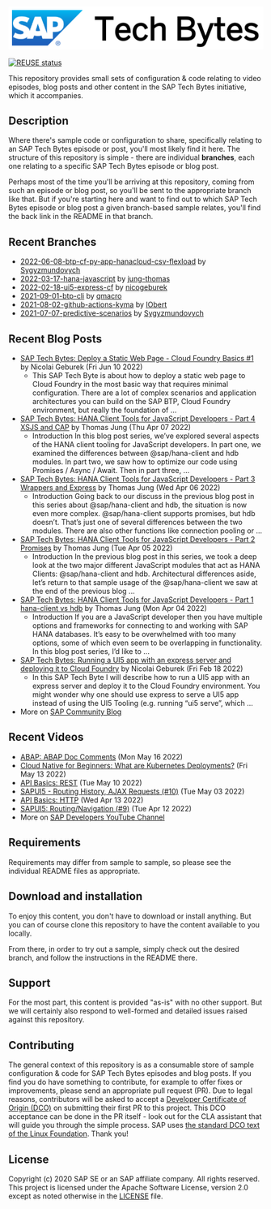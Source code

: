 
![SAP Tech Bytes header image](header-image.png)

[![REUSE status](https://api.reuse.software/badge/github.com/SAP-samples/sap-tech-bytes)](https://api.reuse.software/info/github.com/SAP-samples/sap-tech-bytes)

This repository provides small sets of configuration &amp; code relating to video episodes, blog posts and other content in the SAP Tech Bytes initiative, which it accompanies.

## Description

Where there&#x27;s sample code or configuration to share, specifically relating to an SAP Tech Bytes episode or post, you&#x27;ll most likely find it here. The structure of this repository is simple - there are individual **branches**, each one relating to a specific SAP Tech Bytes episode or blog post.

Perhaps most of the time you&#x27;ll be arriving at this repository, coming from such an episode or blog post, so you&#x27;ll be sent to the appropriate branch like that. But if you&#x27;re starting here and want to find out to which SAP Tech Bytes episode or blog post a given branch-based sample relates, you&#x27;ll find the back link in the README in that branch.
 
## Recent Branches
- [2022-06-08-btp-cf-py-app-hanacloud-csv-flexload](https://github.com/SAP-samples/sap-tech-bytes/tree/2022-06-08-btp-cf-py-app-hanacloud-csv-flexload) by [Sygyzmundovych](https://github.com/Sygyzmundovych) 
- [2022-03-17-hana-javascript](https://github.com/SAP-samples/sap-tech-bytes/tree/2022-03-17-hana-javascript) by [jung-thomas](https://github.com/jung-thomas) 
- [2022-02-18-ui5-express-cf](https://github.com/SAP-samples/sap-tech-bytes/tree/2022-02-18-ui5-express-cf) by [nicogeburek](https://github.com/nicogeburek) 
- [2021-09-01-btp-cli](https://github.com/SAP-samples/sap-tech-bytes/tree/2021-09-01-btp-cli) by [qmacro](https://github.com/qmacro) 
- [2021-08-02-github-actions-kyma](https://github.com/SAP-samples/sap-tech-bytes/tree/2021-08-02-github-actions-kyma) by [IObert](https://github.com/IObert) 
- [2021-07-07-predictive-scenarios](https://github.com/SAP-samples/sap-tech-bytes/tree/2021-07-07-predictive-scenarios) by [Sygyzmundovych](https://github.com/Sygyzmundovych) 

## Recent Blog Posts
- [SAP Tech Bytes: Deploy a Static Web Page - Cloud Foundry Basics #1](https://blogs.sap.com/?p=1556380) by Nicolai Geburek (Fri Jun 10 2022)
  - This SAP Tech Byte is about how to deploy a static web page to Cloud Foundry in the most basic way that requires minimal configuration. There are a lot of complex scenarios and application architectures you can build on the SAP BTP, Cloud Foundry environment, but really the foundation of ...
- [SAP Tech Bytes: HANA Client Tools for JavaScript Developers - Part 4 XSJS and CAP](https://blogs.sap.com/?p=1519898) by Thomas Jung (Thu Apr 07 2022)
  - Introduction In this blog post series, we’ve explored several aspects of the HANA client tooling for JavaScript developers. In part one, we examined the differences between @sap/hana-client and hdb modules. In part two, we saw how to optimize our code using Promises / Async / Await. Then in part three, ...
- [SAP Tech Bytes: HANA Client Tools for JavaScript Developers - Part 3 Wrappers and Express](https://blogs.sap.com/?p=1519778) by Thomas Jung (Wed Apr 06 2022)
  - Introduction Going back to our discuss in the previous blog post in this series about @sap/hana-client and hdb, the situation is now even more complex. @sap/hana-client supports promises, but hdb doesn’t. That’s just one of several differences between the two modules. There are also other functions like connection pooling or ...
- [SAP Tech Bytes: HANA Client Tools for JavaScript Developers - Part 2 Promises](https://blogs.sap.com/?p=1519693) by Thomas Jung (Tue Apr 05 2022)
  - Introduction In the previous blog post in this series, we took a deep look at the two major different JavaScript modules that act as HANA Clients: @sap/hana-client and hdb. Architectural differences aside, let’s return to that sample usage of the @sap/hana-client we saw at the end of the previous blog ...
- [SAP Tech Bytes: HANA Client Tools for JavaScript Developers - Part 1 hana-client vs hdb](https://blogs.sap.com/?p=1516535) by Thomas Jung (Mon Apr 04 2022)
  - Introduction If you are a JavaScript developer then you have multiple options and frameworks for connecting to and working with SAP HANA databases. It’s easy to be overwhelmed with too many options, some of which even seem to be overlapping in functionality. In this blog post series, I’d like to ...
- [SAP Tech Bytes: Running a UI5 app with an express server and deploying it to Cloud Foundry](https://blogs.sap.com/?p=1493427) by Nicolai Geburek (Fri Feb 18 2022)
  - In this SAP Tech Byte I will describe how to run a UI5 app with an express server and deploy it to the Cloud Foundry environment. You might wonder why one should use express to serve a UI5 app instead of using the UI5 Tooling (e.g. running “ui5 serve”, which ...
- More on [SAP Community Blog](https://blogs.sap.com/tag/sap-tech-bytes/)
    
## Recent Videos
- [ABAP: ABAP Doc Comments](https://www.youtube.com/watch?v=qJkYLPEyyBo) (Mon May 16 2022)
- [Cloud Native for Beginners: What are Kubernetes Deployments?](https://www.youtube.com/watch?v=CZmXl06nUVE) (Fri May 13 2022)
- [API Basics: REST](https://www.youtube.com/watch?v=bhn-Dl87SDE) (Tue May 10 2022)
- [SAPUI5 - Routing History, AJAX Requests (#10)](https://www.youtube.com/watch?v=op5E_wyX9pE) (Tue May 03 2022)
- [API Basics: HTTP](https://www.youtube.com/watch?v=Ic37FI351G4) (Wed Apr 13 2022)
- [SAPUI5: Routing/Navigation (#9)](https://www.youtube.com/watch?v=9qTnCc3A6BU) (Tue Apr 12 2022)
- More on [SAP Developers YouTube Channel](https://www.youtube.com/playlist?list=PL6RpkC85SLQC3HBShmlMaPu_nL--4f20z)

## Requirements

Requirements may differ from sample to sample, so please see the individual README files as appropriate.

## Download and installation

To enjoy this content, you don&#x27;t have to download or install anything. But you can of course clone this repository to have the content available to you locally.

From there, in order to try out a sample, simply check out the desired branch, and follow the instructions in the README there.

## Support

For the most part, this content is provided &quot;as-is&quot; with no other support. But we will certainly also respond to well-formed and detailed issues raised against this repository.

## Contributing

The general context of this repository is as a consumable store of sample configuration &amp; code for SAP Tech Bytes episodes and blog posts. If you find you do have something to contribute, for example to offer fixes or improvements, please send an appropriate pull request (PR). Due to legal reasons, contributors will be asked to accept a [Developer Certificate of Origin (DCO)](https://en.wikipedia.org/wiki/Developer_Certificate_of_Origin) on submitting their first PR to this project. This DCO acceptance can be done in the PR itself - look out for the CLA assistant that will guide you through the simple process. SAP uses [the standard DCO text of the Linux Foundation](https://developercertificate.org/). Thank you!

## License

Copyright (c) 2020 SAP SE or an SAP affiliate company. All rights reserved. This project is licensed under the Apache Software License, version 2.0 except as noted otherwise in the [LICENSE](LICENSE) file.

